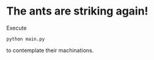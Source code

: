 # The ants are striking again! 

Execute 

``` 
python main.py 
``` 

to contemplate their machinations. 
